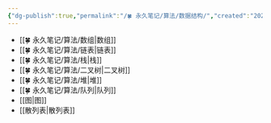 ```yaml
---
{"dg-publish":true,"permalink":"/🍀 永久笔记/算法/数据结构/","created":"2023/03/04 00:00:51","updated":"2023/03/07 13:15:42"}
---
```



- [[🍀 永久笔记/算法/数组\|数组]]
- [[🍀 永久笔记/算法/链表\|链表]]
- [[🍀 永久笔记/算法/栈\|栈]]
-  [[🍀 永久笔记/算法/二叉树\|二叉树]]
- [[🍀 永久笔记/算法/堆\|堆]]
- [[🍀 永久笔记/算法/队列\|队列]]
- [[图\|图]]
- [[散列表\|散列表]]